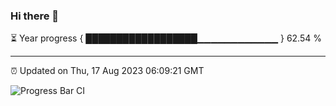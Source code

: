 ### Hi there 👋

⏳ Year progress { ██████████████████▁▁▁▁▁▁▁▁▁▁▁▁ } 62.54 %

---

⏰ Updated on Thu, 17 Aug 2023 06:09:21 GMT

![Progress Bar CI](https://github.com/Shyam-Makwana/GitHub-Actions-Demo/workflows/Progress%20Bar%20CI/badge.svg)
